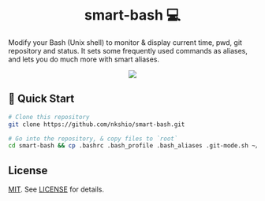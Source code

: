 <h1 align="center" style="border-bottom: none;">smart-bash 💻</h1>
Modify your Bash (Unix shell) to monitor & display current time, pwd, git repository and status. It sets some frequently used commands as aliases, and lets you do much more with smart aliases.

<p align="center">
 <img src="https://i.imgur.com/fokb6Lf.png"/>
</p>



## 🚀 Quick Start

```bash
# Clone this repository
git clone https://github.com/nkshio/smart-bash.git

# Go into the repository, & copy files to `root`
cd smart-bash && cp .bashrc .bash_profile .bash_aliases .git-mode.sh ~/

```


## License

[MIT][MIT]. See [LICENSE][licence-file] for details.

[MIT]: http://rem.mit-license.org
[licence-file]: https://github.com/nkshio/smart-bash/blob/master/LICENSE
